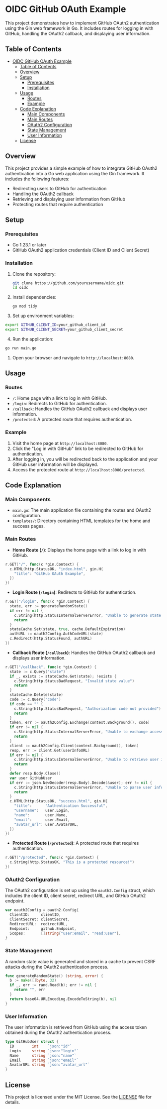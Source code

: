 # OIDC GitHub OAuth Example

This project demonstrates how to implement GitHub OAuth2 authentication using the Gin web framework in Go. It includes routes for logging in with GitHub, handling the OAuth2 callback, and displaying user information.

## Table of Contents

- [OIDC GitHub OAuth Example](#oidc-github-oauth-example)
  - [Table of Contents](#table-of-contents)
  - [Overview](#overview)
  - [Setup](#setup)
    - [Prerequisites](#prerequisites)
    - [Installation](#installation)
  - [Usage](#usage)
    - [Routes](#routes)
    - [Example](#example)
  - [Code Explanation](#code-explanation)
    - [Main Components](#main-components)
    - [Main Routes](#main-routes)
    - [OAuth2 Configuration](#oauth2-configuration)
    - [State Management](#state-management)
    - [User Information](#user-information)
  - [License](#license)

## Overview

This project provides a simple example of how to integrate GitHub OAuth2 authentication into a Go web application using the Gin framework. It includes the following features:

- Redirecting users to GitHub for authentication
- Handling the OAuth2 callback
- Retrieving and displaying user information from GitHub
- Protecting routes that require authentication

## Setup

### Prerequisites

- Go 1.23.1 or later
- GitHub OAuth2 application credentials (Client ID and Client Secret)

### Installation

1. Clone the repository:

   ```sh
   git clone https://github.com/yourusername/oidc.git
   cd oidc
   ```

2. Install dependencies:

   ```sh
   go mod tidy
   ```

3. Set up environment variables:

```sh
export GITHUB_CLIENT_ID=your_github_client_id
export GITHUB_CLIENT_SECRET=your_github_client_secret
```

4. Run the application:

```sh
go run main.go
```

1. Open your browser and navigate to `http://localhost:8080`.

## Usage

### Routes

- `/`: Home page with a link to log in with GitHub.
- `/login`: Redirects to GitHub for authentication.
- `/callback`: Handles the GitHub OAuth2 callback and displays user information.
- `/protected`: A protected route that requires authentication.

### Example

1. Visit the home page at `http://localhost:8080`.
2. Click the "Log in with GitHub" link to be redirected to GitHub for authentication.
3. After logging in, you will be redirected back to the application and your GitHub user information will be displayed.
4. Access the protected route at `http://localhost:8080/protected`.

## Code Explanation

### Main Components

- `main.go`: The main application file containing the routes and OAuth2 configuration.
- `templates/`: Directory containing HTML templates for the home and success pages.

### Main Routes

- **Home Route (`/`)**: Displays the home page with a link to log in with GitHub.

```go
r.GET("/", func(c *gin.Context) {
  c.HTML(http.StatusOK, "index.html", gin.H{
    "title": "GitHub OAuth Example",
  })
})
```

- **Login Route (`/login`)**: Redirects to GitHub for authentication.

```go
r.GET("/login", func(c *gin.Context) {
  state, err := generateRandomState()
  if err != nil {
    c.String(http.StatusInternalServerError, "Unable to generate state value")
    return
  }
  stateCache.Set(state, true, cache.DefaultExpiration)
  authURL := oauth2Config.AuthCodeURL(state)
  c.Redirect(http.StatusFound, authURL)
})
```

- **Callback Route (`/callback`)**: Handles the GitHub OAuth2 callback and displays user information.

```go
r.GET("/callback", func(c *gin.Context) {
  state := c.Query("state")
  if _, exists := stateCache.Get(state); !exists {
    c.String(http.StatusBadRequest, "Invalid state value")
    return
  }
  stateCache.Delete(state)
  code := c.Query("code")
  if code == "" {
    c.String(http.StatusBadRequest, "Authorization code not provided")
    return
  }
  token, err := oauth2Config.Exchange(context.Background(), code)
  if err != nil {
    c.String(http.StatusInternalServerError, "Unable to exchange access token: "+err.Error())
    return
  }
  client := oauth2Config.Client(context.Background(), token)
  resp, err := client.Get(userInfoURL)
  if err != nil {
    c.String(http.StatusInternalServerError, "Unable to retrieve user information: "+err.Error())
    return
  }
  defer resp.Body.Close()
  var user GitHubUser
  if err := json.NewDecoder(resp.Body).Decode(&user); err != nil {
    c.String(http.StatusInternalServerError, "Unable to parse user information: "+err.Error())
    return
  }
  c.HTML(http.StatusOK, "success.html", gin.H{
    "title":      "Authentication Successful",
    "username":   user.Login,
    "name":       user.Name,
    "email":      user.Email,
    "avatar_url": user.AvatarURL,
  })
})
```

- **Protected Route (`/protected`)**: A protected route that requires authentication.

```go
r.GET("/protected", func(c *gin.Context) {
  c.String(http.StatusOK, "This is a protected resource!")
})
```

### OAuth2 Configuration

The OAuth2 configuration is set up using the `oauth2.Config` struct, which includes the client ID, client secret, redirect URL, and GitHub OAuth2 endpoint.

```go
var oauth2Config = oauth2.Config{
  ClientID:     clientID,
  ClientSecret: clientSecret,
  RedirectURL:  redirectURL,
  Endpoint:     github.Endpoint,
  Scopes:       []string{"user:email", "read:user"},
}
```

### State Management

A random state value is generated and stored in a cache to prevent CSRF attacks during the OAuth2 authentication process.

```go
func generateRandomState() (string, error) {
  b := make([]byte, 32)
  if _, err := rand.Read(b); err != nil {
    return "", err
  }
  return base64.URLEncoding.EncodeToString(b), nil
}
```

### User Information

The user information is retrieved from GitHub using the access token obtained during the OAuth2 authentication process.

```go
type GitHubUser struct {
  ID        int    `json:"id"`
  Login     string `json:"login"`
  Name      string `json:"name"`
  Email     string `json:"email"`
  AvatarURL string `json:"avatar_url"`
}
```

## License

This project is licensed under the MIT License. See the [LICENSE](LICENSE) file for details.

